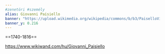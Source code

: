 ```yaml
---
#zenetöri #személy
alias: Giovanni Paisiello
banner: "https://upload.wikimedia.org/wikipedia/commons/b/b3/PaiselloVigeeLeBrun.jpg"
banner_y: 0.216
---
```


==1740-1816==

https://www.wikiwand.com/hu/Giovanni_Paisiello
